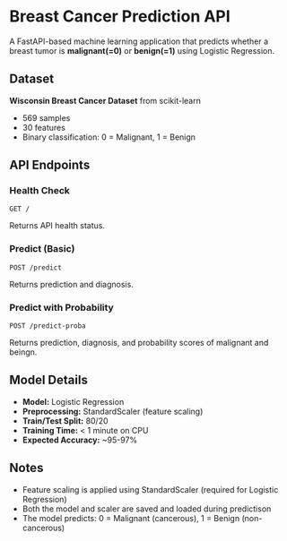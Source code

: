# Breast Cancer Prediction API

A FastAPI-based machine learning application that predicts whether a breast tumor is **malignant(=0)** or **benign(=1)** using Logistic Regression.

## Dataset

**Wisconsin Breast Cancer Dataset** from scikit-learn
- 569 samples
- 30 features
- Binary classification: 0 = Malignant, 1 = Benign


## API Endpoints

### Health Check
```
GET /
```
Returns API health status.

### Predict (Basic)
```
POST /predict
```
Returns prediction and diagnosis.

### Predict with Probability
```
POST /predict-proba
```
Returns prediction, diagnosis, and probability scores of malignant and beingn.


## Model Details

- **Model:** Logistic Regression
- **Preprocessing:** StandardScaler (feature scaling)
- **Train/Test Split:** 80/20
- **Training Time:** < 1 minute on CPU
- **Expected Accuracy:** ~95-97%

## Notes

- Feature scaling is applied using StandardScaler (required for Logistic Regression)
- Both the model and scaler are saved and loaded during predictison
- The model predicts: 0 = Malignant (cancerous), 1 = Benign (non-cancerous)